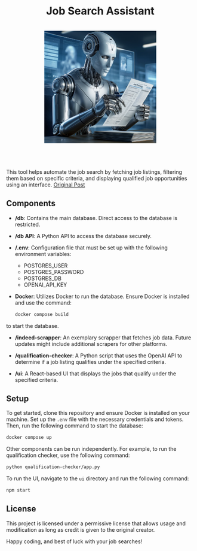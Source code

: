 <div align="center">
  <h1>Job Search Assistant</h1>
  <br>
  <img src="image.png" width="300" height="300">
  <br><br>
   <br>
</div>  <br>


 This tool helps automate the job search by fetching job listings, filtering them based on specific criteria, and displaying qualified job opportunities using an interface. <a href="https://www.linkedin.com/feed/update/urn:li:activity:7197691328757919744/">Original Post</a>

## Components

- **/db**: Contains the main database. Direct access to the database is restricted.
- **/db API**: A Python API to access the database securely.
- **/.env**: Configuration file that must be set up with the following environment variables:
    - POSTGRES_USER
    - POSTGRES_PASSWORD
    - POSTGRES_DB
    - OPENAI_API_KEY

- **Docker**: Utilizes Docker to run the database. Ensure Docker is installed and use the command:
    ```bash
    docker compose build
    ```
to start the database.

- **/indeed-scrapper**: An exemplary scrapper that fetches job data. Future updates might include additional scrapers for other platforms.

- **/qualification-checker**: A Python script that uses the OpenAI API to determine if a job listing qualifies under the specified criteria.

- **/ui**: A React-based UI that displays the jobs that qualify under the specified criteria.

## Setup

To get started, clone this repository and ensure Docker is installed on your machine. Set up the `.env` file with the necessary credentials and tokens. Then, run the following command to start the database:

```bash
docker compose up
```

Other components can be run independently. For example, to run the qualification checker, use the following command:

```bash
python qualification-checker/app.py
```

To run the UI, navigate to the `ui` directory and run the following command:

```bash
npm start
```

## License

This project is licensed under a permissive license that allows usage and modification as long as credit is given to the original creator. 

Happy coding, and best of luck with your job searches!
